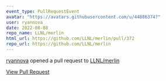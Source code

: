 ```yaml
---
event_type: PullRequestEvent
avatar: "https://avatars.githubusercontent.com/u/44886374?"
user: ryannova
date: 2022-08-08
repo_name: LLNL/merlin
html_url: https://github.com/LLNL/merlin/pull/372
repo_url: https://github.com/LLNL/merlin
---
```


<a href='https://github.com/ryannova' target='_blank'>ryannova</a> opened a pull request to <a href='https://github.com/LLNL/merlin' target='_blank'>LLNL/merlin</a>

<a href='https://github.com/LLNL/merlin/pull/372' target='_blank'>View Pull Request</a>